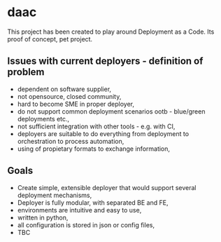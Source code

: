 # daac
This project has been created to play around Deployment as a Code. Its proof of concept, pet project.

## Issues with current deployers - definition of problem
- dependent on software supplier,
- not opensource, closed community,
- hard to become SME in proper deployer,
- do not support common deployment scenarios ootb - blue/green deployments etc.,
- not sufficient integration with other tools - e.g. with CI,
- deployers are suitable to do everything from deployment to orchestration to process automation,
- using of propietary formats to exchange information,
## Goals
- Create simple, extensible deployer that would support several deployment mechanisms,
- Deployer is fully modular, with separated BE and FE,
- environments are intuitive and easy to use,
- written in python,
- all configuration is stored in json or config files,
- TBC
